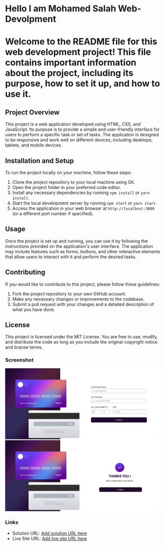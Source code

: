 # Hello I am Mohamed Salah Web-Devolpment

# Welcome to the README file for this web development project! This file contains important information about the    project, including its purpose, how to set it up, and how to use it.

## Project Overview

This project is a web application developed using HTML, CSS, and JavaScript. Its purpose is to provide a simple and user-friendly interface for users to perform a specific task or set of tasks. The application is designed to be responsive and work well on different devices, including desktops, tablets, and mobile devices.

## Installation and Setup

To run the project locally on your machine, follow these steps:

1. Clone the project repository to your local machine using Git.
2. Open the project folder in your preferred code editor.
3. Install any necessary dependencies by running `npm install` or `yarn install`.
4. Start the local development server by running `npm start` or `yarn start`.
5. Access the application in your web browser at `http://localhost:3000` (or a different port number if specified).

## Usage

Once the project is set up and running, you can use it by following the instructions provided on the application's user interface. The application may include features such as forms, buttons, and other interactive elements that allow users to interact with it and perform the desired tasks.

## Contributing

If you would like to contribute to this project, please follow these guidelines:

1. Fork the project repository to your own GitHub account.
2. Make any necessary changes or improvements to the codebase.
3. Submit a pull request with your changes and a detailed description of what you have done.

## License

This project is licensed under the MIT License. You are free to use, modify, and distribute the code as long as you include the original copyright notice and license terms.


### Screenshot

![](./images/scrnli_7_17_2023_9-10-42%20PM.png)
![](./images/scrnli_7_17_2023_9-11-11%20PM.png)


### Links

- Solution URL: [Add solution URL here](https://your-solution-url.com)
- Live Site URL: [Add live site URL here](https://your-live-site-url.com)

